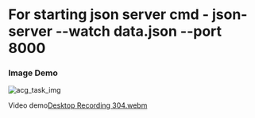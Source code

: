 # For starting json server cmd - json-server --watch data.json --port 8000

### Image Demo


![acg_task_img](https://github.com/mrinalFouzdar/acg_task/assets/100467560/270ada67-a2d6-4f4d-a6c3-54e889d14e8d)

Video demo[Desktop Recording 304.webm](https://github.com/mrinalFouzdar/acg_task/assets/100467560/5f873526-b21e-4b17-adfc-bb7d88ed6b67)
